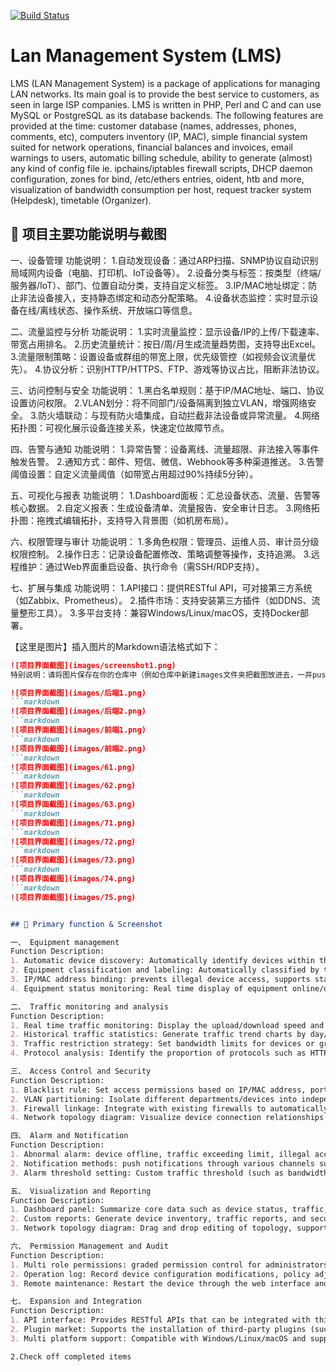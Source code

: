 [![Build Status](https://travis-ci.com/chilek/lms.svg?branch=master)](https://travis-ci.com/chilek/lms)

# Lan Management System (LMS)
LMS (LAN Management System) is a package of applications for managing LAN networks. 
Its main goal is to provide the best service to customers, as seen in large ISP companies. 
LMS is written in PHP, Perl and C and can use MySQL or PostgreSQL as its database backends. 
The following features are provided at the time: customer database (names, addresses, phones, comments, etc),
computers inventory (IP, MAC), simple financial system suited for network operations, financial balances and invoices, email warnings to users, automatic billing schedule, ability to generate (almost) any kind of config file ie. ipchains/iptables firewall scripts, DHCP daemon configuration, zones for bind, /etc/ethers entries, oident, htb and more, visualization of bandwidth consumption per host, request tracker system (Helpdesk), timetable (Organizer).

## 📮 项目主要功能说明与截图

一、设备管理
功能说明：
1.自动发现设备：通过ARP扫描、SNMP协议自动识别局域网内设备（电脑、打印机、IoT设备等）。
2.设备分类与标签：按类型（终端/服务器/IoT）、部门、位置自动分类，支持自定义标签。
3.IP/MAC地址绑定：防止非法设备接入，支持静态绑定和动态分配策略。
4.设备状态监控：实时显示设备在线/离线状态、操作系统、开放端口等信息。

二、流量监控与分析
功能说明：
1.实时流量监控：显示设备/IP的上传/下载速率、带宽占用排名。
2.历史流量统计：按日/周/月生成流量趋势图，支持导出Excel。
3.流量限制策略：设置设备或群组的带宽上限，优先级管控（如视频会议流量优先）。
4.协议分析：识别HTTP/HTTPS、FTP、游戏等协议占比，阻断非法协议。

三、访问控制与安全
功能说明：
1.黑白名单规则：基于IP/MAC地址、端口、协议设置访问权限。
2.VLAN划分：将不同部门/设备隔离到独立VLAN，增强网络安全。
3.防火墙联动：与现有防火墙集成，自动拦截非法设备或异常流量。
4.网络拓扑图：可视化展示设备连接关系，快速定位故障节点。

四、告警与通知
功能说明：
1.异常告警：设备离线、流量超限、非法接入等事件触发告警。
2.通知方式：邮件、短信、微信、Webhook等多种渠道推送。
3.告警阈值设置：自定义流量阈值（如带宽占用超过90%持续5分钟）。

五、可视化与报表
功能说明：
1.Dashboard面板：汇总设备状态、流量、告警等核心数据。
2.自定义报表：生成设备清单、流量报告、安全审计日志。
3.网络拓扑图：拖拽式编辑拓扑，支持导入背景图（如机房布局）。

六、权限管理与审计
功能说明：
1.多角色权限：管理员、运维人员、审计员分级权限控制。
2.操作日志：记录设备配置修改、策略调整等操作，支持追溯。
3.远程维护：通过Web界面重启设备、执行命令（需SSH/RDP支持）。

七、扩展与集成
功能说明：
1.API接口：提供RESTful API，可对接第三方系统（如Zabbix、Prometheus）。
2.插件市场：支持安装第三方插件（如DDNS、流量整形工具）。
3.多平台支持：兼容Windows/Linux/macOS，支持Docker部署。

【这里是图片】插入图片的Markdown语法格式如下：

```markdown
![项目界面截图](images/screenshot1.png)
特别说明：请将图片保存在你的仓库中（例如仓库中新建images文件夹把截图放进去，一并push到Github上）
```

```markdown
![项目界面截图](images/后端1.png)
```markdown
![项目界面截图](images/后端2.png)
```markdown
![项目界面截图](images/前端1.png)
```markdown
![项目界面截图](images/前端2.png)
```markdown
![项目界面截图](images/61.png)
```markdown
![项目界面截图](images/62.png)
```markdown
![项目界面截图](images/63.png)
```markdown
![项目界面截图](images/71.png)
```markdown
![项目界面截图](images/72.png)
```markdown
![项目界面截图](images/73.png)
```markdown
![项目界面截图](images/74.png)
```markdown
![项目界面截图](images/75.png)


## 📮 Primary function & Screenshot

一、 Equipment management
Function Description:
1. Automatic device discovery: Automatically identify devices within the local area network (computers, printers, IoT devices, etc.) through ARP scanning and SNMP protocol.
2. Equipment classification and labeling: Automatically classified by type (terminal/server/IoT), department, and location, supporting custom labels.
3. IP/MAC address binding: prevents illegal device access, supports static binding and dynamic allocation strategies.
4. Equipment status monitoring: Real time display of equipment online/offline status, operating system, open ports, and other information.

二、 Traffic monitoring and analysis
Function Description:
1. Real time traffic monitoring: Display the upload/download speed and bandwidth usage ranking of devices/IPs.
2. Historical traffic statistics: Generate traffic trend charts by day/week/month, and support exporting to Excel.
3. Traffic restriction strategy: Set bandwidth limits for devices or groups, and prioritize control (such as prioritizing video conferencing traffic).
4. Protocol analysis: Identify the proportion of protocols such as HTTP/HTTPS, FTP, and gaming, and block illegal protocols.

三、 Access Control and Security
Function Description:
1. Blacklist rule: Set access permissions based on IP/MAC address, port, and protocol.
2. VLAN partitioning: Isolate different departments/devices into independent VLANs to enhance network security.
3. Firewall linkage: Integrate with existing firewalls to automatically intercept illegal devices or abnormal traffic.
4. Network topology diagram: Visualize device connection relationships and quickly locate faulty nodes.

四、 Alarm and Notification
Function Description:
1. Abnormal alarm: device offline, traffic exceeding limit, illegal access and other events trigger alarms.
2. Notification methods: push notifications through various channels such as email, SMS, WeChat, Webhook, etc.
3. Alarm threshold setting: Custom traffic threshold (such as bandwidth usage exceeding 90% for 5 minutes).

五、 Visualization and Reporting
Function Description:
1. Dashboard panel: Summarize core data such as device status, traffic, and alarms.
2. Custom reports: Generate device inventory, traffic reports, and security audit logs.
3. Network topology diagram: Drag and drop editing of topology, supports importing background images (such as computer room layout).

六、 Permission Management and Audit
Function Description:
1. Multi role permissions: graded permission control for administrators, operations personnel, and auditors.
2. Operation log: Record device configuration modifications, policy adjustments, and other operations, supporting traceability.
3. Remote maintenance: Restart the device through the web interface and execute commands (requiring SSH/RDP support).

七、 Expansion and Integration
Function Description:
1. API interface: Provides RESTful APIs that can be integrated with third-party systems such as Zabbix and Prometheus.
2. Plugin market: Supports the installation of third-party plugins (such as DDNS and traffic shaping tools).
3. Multi platform support: Compatible with Windows/Linux/macOS and supports Docker deployment.

2.Check off completed items

